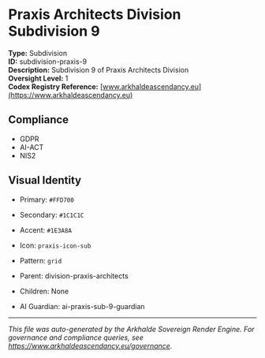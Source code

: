 # Praxis Architects Division Subdivision 9

**Type:** Subdivision  
**ID:** subdivision-praxis-9  
**Description:** Subdivision 9 of Praxis Architects Division  
**Oversight Level:** 1  
**Codex Registry Reference:** [www.arkhaldeascendancy.eu](https://www.arkhaldeascendancy.eu)

## Compliance

- GDPR
- AI-ACT
- NIS2

## Visual Identity

- Primary: `#FFD700`
- Secondary: `#1C1C1C`
- Accent: `#1E3A8A`
- Icon: `praxis-icon-sub`
- Pattern: `grid`


- Parent: division-praxis-architects
- Children: None
- AI Guardian: ai-praxis-sub-9-guardian

---

*This file was auto-generated by the Arkhalde Sovereign Render Engine. For governance and compliance queries, see https://www.arkhaldeascendancy.eu/governance.*